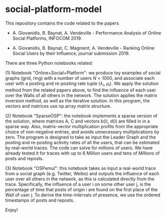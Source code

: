# social-platform-model
This repository contains the code related to the papers 

   - A. Giovanidis, B. Baynat, A. Vendeville - Performance Analysis of Online Social Platforms, INFOCOM 2019.
  
   - A. Giovanidis, B. Baynat, C. Magnient, A. Vendeville - Ranking Online Social Users by their Influence, journal submission 2019.
  
There are three Python notebooks related:

(1) Notebook "Online+Social+Platform": we produce toy examples of social graphs (grid, ring) with a number of users $N<1000$, and associate each user with a posting and re-posting rate tuple ($\lambda_i$, $\mu_i$). We apply the solution method from the related papers above, to find the influence of each user over the Walls of all others in the network. The solution applies the matrix inversion method, as well as the iterative solution. In this program, the vectors and matrices use np.array matrix structure.

(2) Notebook "SparseOSP": the notebook implements a sparse version of the solution, where matrices A, C and vectors b(i), d(i) are filled in in a sparse way. Also, matrix-vector multiplication profits from the appropriate choice of non-negative entries, and avoids unnecessary multiplications by zero. The program is designed to take as input the Leader Graph and the posting and re-posting activity rates of all the users, that can be estimated by real-world traces. The code can solve for millions of users. We have already tested it for traces with up to 6 Million users and tens of Millions of posts and reposts.

(3) Notebook "OSPemul": this notebook takes as input a real-world trace from a social graph (e.g. Twitter, Weibo) and outputs the influence of each user over all others in the network, as this is calculated directly from the trace. Specifically, the influence of a user i on some other user j, is the percentage of time that posts of origin i are found on the first place of the Wall of user j. To derive the time-intervals of presence, we use the ordered timestamps of posts and reposts. 


Enjoy!
